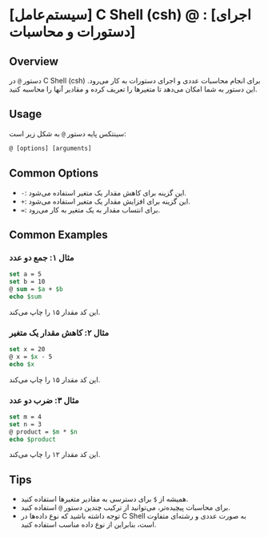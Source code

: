 # [سیستم‌عامل] C Shell (csh) @ : [اجرای دستورات و محاسبات]

## Overview
دستور `@` در C Shell (csh) برای انجام محاسبات عددی و اجرای دستورات به کار می‌رود. این دستور به شما امکان می‌دهد تا متغیرها را تعریف کرده و مقادیر آنها را محاسبه کنید.

## Usage
سینتکس پایه دستور `@` به شکل زیر است:

```csh
@ [options] [arguments]
```

## Common Options
- `-`: این گزینه برای کاهش مقدار یک متغیر استفاده می‌شود.
- `+`: این گزینه برای افزایش مقدار یک متغیر استفاده می‌شود.
- `=`: برای انتساب مقدار به یک متغیر به کار می‌رود.

## Common Examples
### مثال ۱: جمع دو عدد
```csh
set a = 5
set b = 10
@ sum = $a + $b
echo $sum
```
این کد مقدار ۱۵ را چاپ می‌کند.

### مثال ۲: کاهش مقدار یک متغیر
```csh
set x = 20
@ x = $x - 5
echo $x
```
این کد مقدار ۱۵ را چاپ می‌کند.

### مثال ۳: ضرب دو عدد
```csh
set m = 4
set n = 3
@ product = $m * $n
echo $product
```
این کد مقدار ۱۲ را چاپ می‌کند.

## Tips
- همیشه از `$` برای دسترسی به مقادیر متغیرها استفاده کنید.
- برای محاسبات پیچیده‌تر، می‌توانید از ترکیب چندین دستور `@` استفاده کنید.
- توجه داشته باشید که نوع داده‌ها در C Shell به صورت عددی و رشته‌ای متفاوت است، بنابراین از نوع داده مناسب استفاده کنید.